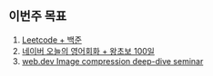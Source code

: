 ## 이번주 목표

1. [Leetcode + 백준](algorithm/README.md)
2. [네이버 오늘의 영어회화 + 왕초보 100일](english.md)
3. [web.dev Image compression deep-dive seminar](https://user-images.githubusercontent.com/23524849/95022228-d1467b00-06b0-11eb-84e0-c19d2d6dcf04.png)
